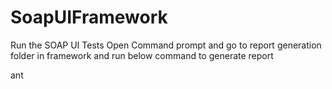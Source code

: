 # SoapUIFramework

Run the SOAP UI Tests
Open Command prompt and go to report generation folder in framework and run below command to generate report

ant